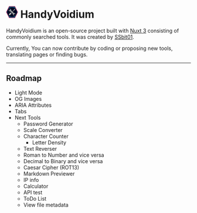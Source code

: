 # ![Logo](/public/favicon-32x32.png) HandyVoidium

HandyVoidium is an open-source project built with [Nuxt 3](https://nuxt.com/) consisting of commonly searched tools. It was created by [SSbit01](https://ssbit01.github.io/).

Currently, You can now contribute by coding or proposing new tools, translating pages or finding bugs.

---

## Roadmap

- Light Mode
- OG Images
- ARIA Attributes
- Tabs
- Next Tools
  - Password Generator
  - Scale Converter
  - Character Counter
    - Letter Density
  - Text Reverser
  - Roman to Number and vice versa
  - Decimal to Binary and vice versa
  - Caesar Cipher (ROT13)
  - Markdown Previewer
  - IP info
  - Calculator
  - API test
  - ToDo List
  - View file metadata
